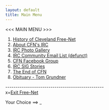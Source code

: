 ```yaml
---
layout: default
title: Main Menu
---
```


<script>
	$(document).keypress(function(event) {
        var loc;
        switch (event.which) {
            case 49: loc = '/history.html'; break;
            case 50: loc = '/irc.html'; break;
            case 51: loc = '/gallery'; break;
            case 52: loc = '/list.html'; break;
            case 53: loc = 'https://www.facebook.com/home.php?sk=group_20175661233'; break;
            case 54: loc = '/stories'; break;
            case 55: loc = '/end_announce.html'; break;
            case 56: loc = '/grundner_obit.html'; break;
            case 120: loc = '/'; break;
            default: loc = null; break;
        }
        if (loc) {
            $(location).attr('href', loc);
        }
	});
</script>

<<< MAIN MENU >>>

1. [History of Cleveland Free-Net](history.html)
2. [About CFN's IRC](irc.html)
3. [IRC Photo Gallery](gallery)
4. [IRC Community Email List (defunct)](list.html)
5. [CFN Facebook Group](https://www.facebook.com/home.php?sk=group_20175661233)
6. [IRC SIG Stories](stories)
7. [The End of CFN](end_announce.html)
8. [Obituary - Tom Grundner](grundner_obit.html)

------------------------------------------------<br />
x=[Exit Free-Net](/)

Your Choice ==> _

